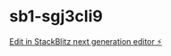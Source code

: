 # sb1-sgj3cli9

[Edit in StackBlitz next generation editor ⚡️](https://stackblitz.com/~/github.com/sanjayarun22/sb1-sgj3cli9)